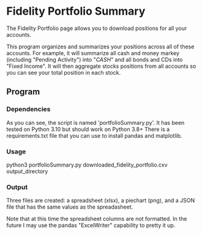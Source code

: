 # Fidelity Portfolio Summary

The Fidelity Portfolio page allows you to download positions for all your accounts.

This program organizes and summarizes your positions across all of these accounts.  For example, it will 
summarize all cash and money markey (including "Pending Activity") into "*CASH*" and all bonds and CDs 
into "Fixed Income".  It will then aggregate stocks positions from all accounts so you can see your total
position in each stock.
    
## Program

### Dependencies

As you can see, the script is named 'portfolioSummary.py'. It has been tested on Python 3.10 but should work on Python 3.8+
There is a requirements.txt file that you can use to install pandas and matplotlib.

### Usage

python3 portfolioSummary.py downloaded_fidelity_portfolio.cxv output_directory  

### Output

Three files are created: a spreadsheet (xlsx), a piechart (png), and a JSON file that has the same values
as the spreadasheet.

Note that at this time the spreadsheet columns are not formatted.  In the future I may use the pandas "ExcelWriter"
capability to pretty it up.  

